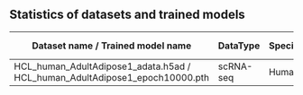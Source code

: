 ## Statistics of datasets and trained models

| Dataset name / Trained model name | DataType | Species | Tissue | Technology | Cell number | Gene number | Celltype number | DataSource | Download link |
| --- | --- | --- | --- | --- | --- | --- | --- | --- | --- |
| HCL_human_AdultAdipose1_adata.h5ad / HCL_human_AdultAdipose1_epoch10000.pth | scRNA-seq | Human | Adult Adipose | Microwell-seq | 1353 | 16054 | 7 | HCL |  | [Download link](); Password:  ｜


